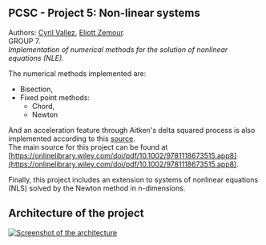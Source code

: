 ## PCSC - Project 5: Non-linear systems

Authors: [Cyril Vallez](mailto:cyril.vallez@epfl.ch), [Eliott Zemour](mailto:eliott.zemour@epfl.ch).   
GROUP 7.   
_Implementation of numerical methods for the solution of nonlinear equations (NLE)._  

The numerical methods implemented are:
* Bisection,
* Fixed point methods:
  * Chord,
  * Newton

And an acceleration feature through Aitken's delta squared process is also implemented according to this [source](https://en.wikipedia.org/wiki/Aitken%27s_delta-squared_process).  
The main source for this project can be found at [https://onlinelibrary.wiley.com/doi/pdf/10.1002/9781118673515.app8](https://onlinelibrary.wiley.com/doi/pdf/10.1002/9781118673515.app8).

Finally, this project includes an extension to systems of nonlinear equations (NLS) solved by the Newton method in n-dimensions.

## Architecture of the project

[![Screenshot of the architecture](https://imgur.com/a/J0r7hjF)](https://imgur.com/a/J0r7hjF)


